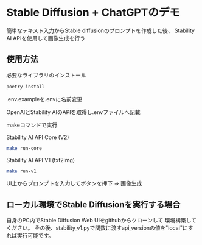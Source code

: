 # Stable Diffusion + ChatGPTのデモ
簡単なテキスト入力からStable diffusionのプロンプトを作成した後、
Stability AI APIを使用して画像生成を行う


## 使用方法
必要なライブラリのインストール

```bash
poetry install
```
.env.exampleを.envに名前変更

OpenAIとStability AIのAPIを取得し.envファイルへ記載

makeコマンドで実行

Stability AI API Core (V2)
```bash
make run-core
```

Stability AI API V1 (txt2img)
```bash
make run-v1
```

UI上からプロンプトを入力してボタンを押下 => 画像生成

## ローカル環境でStable Diffusionを実行する場合
自身のPC内でStable Diffusion Web UIをgithubからクローンして
環境構築してください。
その後、stability_v1.pyで関数に渡すapi_versionの値を"local"にすれば実行可能です。
